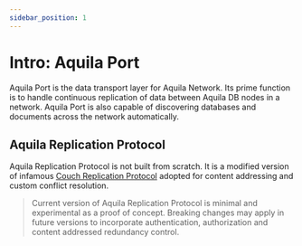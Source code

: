 ```yaml
---
sidebar_position: 1
---
```


# Intro: Aquila Port 

Aquila Port is the data transport layer for Aquila Network. Its prime function is to handle continuous replication of data between Aquila DB nodes in a network. Aquila Port is also capable of discovering databases and documents across the network automatically.



## Aquila Replication Protocol

Aquila Replication Protocol is not built from scratch. It is a modified version of infamous [Couch Replication Protocol](https://docs.couchdb.org/en/stable/replication/protocol.html) adopted for content addressing and custom conflict resolution. 

> Current version of Aquila Replication Protocol is minimal and experimental as a proof of concept.  Breaking changes may apply in future versions to incorporate authentication, authorization and content addressed redundancy control.

